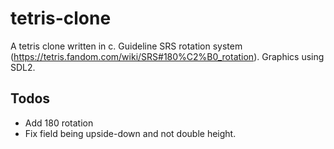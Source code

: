 # tetris-clone

A tetris clone written in c.
Guideline SRS rotation system (https://tetris.fandom.com/wiki/SRS#180%C2%B0_rotation).
Graphics using SDL2.

## Todos

- Add 180 rotation
- Fix field being upside-down and not double height.
